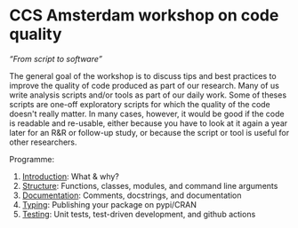 # CCS Amsterdam workshop on code quality

*“From script to software”*

The general goal of the workshop is to discuss tips and best practices to improve the quality of code produced as part of our research.
Many of us write analysis scripts and/or tools as part of our daily work.
Some of theses scripts are one-off exploratory scripts for which the quality of the code doesn't really matter.
In many cases, however, it would be good if the code is readable and re-usable,
either because you have to look at it again a year later for an R&R or follow-up study,
or because the script or tool is useful for other researchers. 

Programme:

1. [Introduction](intro.md): What & why?
2. [Structure](structure.md): Functions, classes, modules, and command line arguments
3. [Documentation](documentation.md): Comments, docstrings, and documentation
4. [Typing](typing.md): Publishing your package on pypi/CRAN
5. [Testing](testing.md): Unit tests, test-driven development, and github actions

